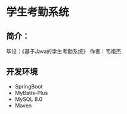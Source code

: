 # 学生考勤系统

## 简介：

毕设：《基于Java的学生考勤系统》
作者：韦祖杰

## 开发环境

- SpringBoot
- MyBatis-Plus
- MySQL 8.0
- Maven
